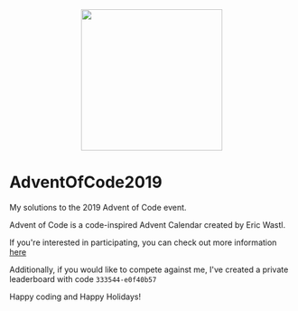 <center>
	<img src="https://www.riversideschool.cz/wp-content/uploads/2014/11/clipart-christmas-Christmas-Wreath-With-Red-Ribbon-Clip-Art.jpg" height=250 width=250>
</center>

# AdventOfCode2019
My solutions to the 2019 Advent of Code event.

Advent of Code is a code-inspired Advent Calendar created by Eric Wastl.

If you're interested in participating, you can check out more information [here](https://adventofcode.com/2019/about)

Additionally, if you would like to compete against me, I've created a private leaderboard with code `333544-e0f40b57`

Happy coding and Happy Holidays!
